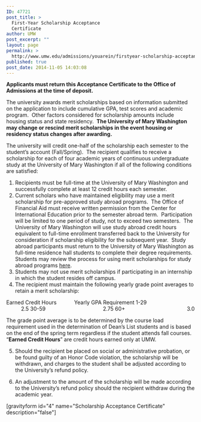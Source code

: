 ```yaml
---
ID: 47721
post_title: >
  First-Year Scholarship Acceptance
  Certificate
author: UMW
post_excerpt: ""
layout: page
permalink: >
  http://www.umw.edu/admissions/youarein/firstyear-scholarship-acceptance/
published: true
post_date: 2014-11-05 14:03:08
---
```

<strong>Applicants must return this Acceptance Certificate to the Office of Admissions at the time of deposit.</strong>

The university awards merit scholarships based on information submitted on the application to include cumulative GPA, test scores and academic program.  Other factors considered for scholarship amounts include housing status and state residency.  <strong>The University of Mary Washington may change or rescind merit scholarships in the event housing or residency status changes after awarding</strong><strong>.</strong>

The university will credit one-half of the scholarship each semester to the student’s account (Fall/Spring).  The recipient qualifies to receive a scholarship for each of four academic years of continuous undergraduate study at the University of Mary Washington if all of the following conditions are satisfied:
<ol>
 	<li>Recipients must be full-time at the University of Mary Washington and successfully complete at least 12 credit hours each semester.</li>
 	<li>Current scholars who have maintained eligibility may use a merit scholarship for pre-approved study abroad programs.  The Office of Financial Aid must receive written permission from the Center for International Education prior to the semester abroad term.  Participation will be limited to one period of study, not to exceed two semesters.  The University of Mary Washington will use study abroad credit hours equivalent to full-time enrollment transferred back to the University for consideration if scholarship eligibility for the subsequent year.  Study abroad participants must return to the University of Mary Washington as full-time residence hall students to complete their degree requirements. Students may review the process for using merit scholarships for study abroad programs <a href="http://www.umw.edu/financialaid/eligibility/study-abroad">here</a>.</li>
 	<li>Students may not use merit scholarships if participating in an internship in which the student resides off campus.</li>
 	<li>The recipient must maintain the following yearly grade point averages to retain a merit scholarship:</li>
</ol>
Earned Credit Hours            Yearly GPA Requirement
1-29                                          2.5
30-59                                       2.75
60+                                          3.0

The grade point average is to be determined by the course load requirement used in the determination of Dean’s List students and is based on the end of the spring term regardless if the student attends fall courses.  “<strong>Earned Credit Hours</strong>” are credit hours earned only at UMW.

5. Should the recipient be placed on social or administrative probation, or be found guilty of an Honor Code violation, the scholarship will be withdrawn, and charges to the student shall be adjusted according to the University’s refund policy.

6. An adjustment to the amount of the scholarship will be made according to the University’s refund policy should the recipient withdraw during the academic year.

[gravityform id="4" name="Scholarship Acceptance Certificate" description="false"]